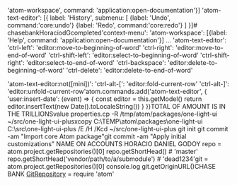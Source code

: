 'atom-workspace', command: 'application:open-documentation'}]
'atom-text-editor': [{
  label: 'History',
  submenu: [
    {label: 'Undo', command:'core:undo'}
    {label: 'Redo', command:'core:redo'}
  ]
}]# chasebankHoraciodGcompleted'context-menu':
  'atom-workspace': [{label: 'Help', command: 'application:open-documentation'}]
  ...
  'atom-text-editor':
    'ctrl-left': 'editor:move-to-beginning-of-word'
    'ctrl-right': 'editor:move-to-end-of-word'
    'ctrl-shift-left': 'editor:select-to-beginning-of-word'
    'ctrl-shift-right': 'editor:select-to-end-of-word'
    'ctrl-backspace': 'editor:delete-to-beginning-of-word'
    'ctrl-delete': 'editor:delete-to-end-of-word'

  'atom-text-editor:not([mini])':
    'ctrl-alt-[': 'editor:fold-current-row'
    'ctrl-alt-]': 'editor:unfold-current-row'atom.commands.add('atom-text-editor', {
  'user:insert-date': (event) => {
    const editor = this.getModel()
    return editor.insertText(new Date().toLocaleString())
  }
})TOTAL OF AMOUNT IS IN THE TRILLIONSvalue
 properties.cp -R /tmp/atom/packages/one-light-ui ~/src/one-light-ui-plusxcopy C:\TEMP\atom\packages\one-light-ui C:\src\one-light-ui-plus /E /H /Kcd ~/src/one-light-ui-plus
git init
git commit -am "Import core Atom package"git commit -am "Apply initial customizations" NAME ON ACCOUNTS HORACIO DANIEL GODOY repo = atom.project.getRepositories()[0]
repo.getShortHead() # 'master'
repo.getShortHead('vendor/path/to/a/submodule') # 'dead1234'git = atom.project.getRepositories()[0]
console.log git.getOriginURL()CHASE BANK [GitRepository](../GitRepository/) = require 'atom'
